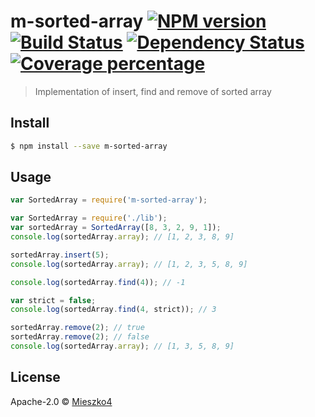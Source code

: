 # m-sorted-array [![NPM version][npm-image]][npm-url] [![Build Status][travis-image]][travis-url] [![Dependency Status][daviddm-image]][daviddm-url] [![Coverage percentage][coveralls-image]][coveralls-url]
> Implementation of insert, find and remove of sorted array


## Install

```sh
$ npm install --save m-sorted-array
```


## Usage

```js
var SortedArray = require('m-sorted-array');

var SortedArray = require('./lib');
var sortedArray = SortedArray([8, 3, 2, 9, 1]);
console.log(sortedArray.array); // [1, 2, 3, 8, 9]

sortedArray.insert(5);
console.log(sortedArray.array); // [1, 2, 3, 5, 8, 9]

console.log(sortedArray.find(4)); // -1

var strict = false;
console.log(sortedArray.find(4, strict)); // 3

sortedArray.remove(2); // true
sortedArray.remove(2); // false
console.log(sortedArray.array); // [1, 3, 5, 8, 9]
```

## License

Apache-2.0 © [Mieszko4]()


[npm-image]: https://badge.fury.io/js/m-sorted-array.svg
[npm-url]: https://npmjs.org/package/m-sorted-array
[travis-image]: https://travis-ci.org/mieszko4/m-sorted-array.svg?branch=master
[travis-url]: https://travis-ci.org/mieszko4/m-sorted-array
[daviddm-image]: https://david-dm.org/mieszko4/m-sorted-array.svg?theme=shields.io
[daviddm-url]: https://david-dm.org//m-sorted-array
[coveralls-image]: https://coveralls.io/repos/mieszko4/m-sorted-array/badge.svg
[coveralls-url]: https://coveralls.io/r/mieszko4/m-sorted-array
